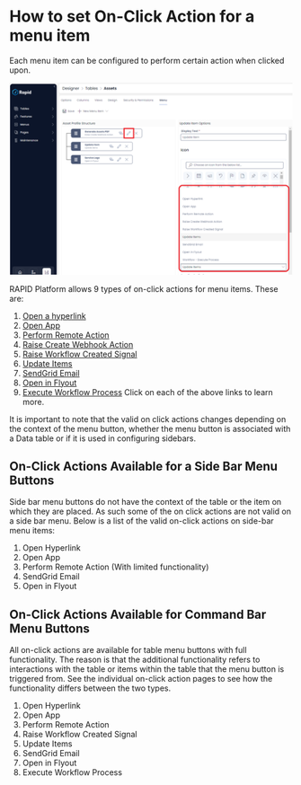 # How to set On-Click Action for a menu item

Each menu item can be configured to perform certain action when clicked upon.

![Menu On-Click Action](<Menu OnClick Action.png>)

RAPID Platform allows 9 types of on-click actions for menu items. These are:

1. [Open a hyperlink](<../../Menu Actions/open-hyperlink/open-hyperlink.md> "How to open a Hyperlink from a Menu button?")
2. [Open App](<../../Menu Actions/open-app/open-app.md> "How to Open a RAPID App from a Menu button?")
3. [Perform Remote Action](<../../Menu Actions/perform-remote-action/perform-remote-action.md> "How to perform a Remote Action from click of a Menu button?")
4. [Raise Create Webhook Action](<../../Menu Actions/raise-create-webhook-action/raise-create-webhook-action.md> "How to raise a Webhook Create Action from click of a Menu button?")
5. [Raise Workflow Created Signal](<../../Menu Actions/raise-create-webhook-action/raise-create-webhook-action.md> "How to raise a Workflow Created Signal from a click of a Menu button?")
6. [Update Items](<../../Menu Actions/update-items/update-items.md> "How to update items from a click of a Menu button?")
7. [SendGrid Email](<../../Menu Actions/sendgrid-email.md> "Sending Static Email from SendGrid using Explorer Menu Button")
8. [Open in Flyout](<../../Menu Actions/open-in-flyout/open-in-flyout.md> "How to open a specific page in Flyout with a click of a Menu button?")
9. [Execute Workflow Process](<../../Menu Actions/execute-workflow-process.md> "How to execute a specific workflow process")
Click on each of the above links to learn more.

It is important to note that the valid on click actions changes depending on the context of the menu button, whether the menu button is associated with a Data table or if it is used in configuring sidebars.

## On-Click Actions Available for a Side Bar Menu Buttons

Side bar menu buttons do not have the context of the table or the item on which they are placed. As such some of the on click actions are not valid on a side bar menu. Below is a list of the valid on-click actions on side-bar menu items:

1. Open Hyperlink
2. Open App
3. Perform Remote Action (With limited functionality)
4. SendGrid Email
5. Open in Flyout

## On-Click Actions Available for Command Bar Menu Buttons

All on-click actions are available for table menu buttons with full functionality. The reason is that the additional functionality refers to interactions with the table or items within the table that the menu button is triggered from. See the individual on-click action pages to see how the functionality differs between the two types.

1. Open Hyperlink
2. Open App
3. Perform Remote Action
4. Raise Workflow Created Signal
5. Update Items
6. SendGrid Email
7. Open in Flyout
8. Execute Workflow Process